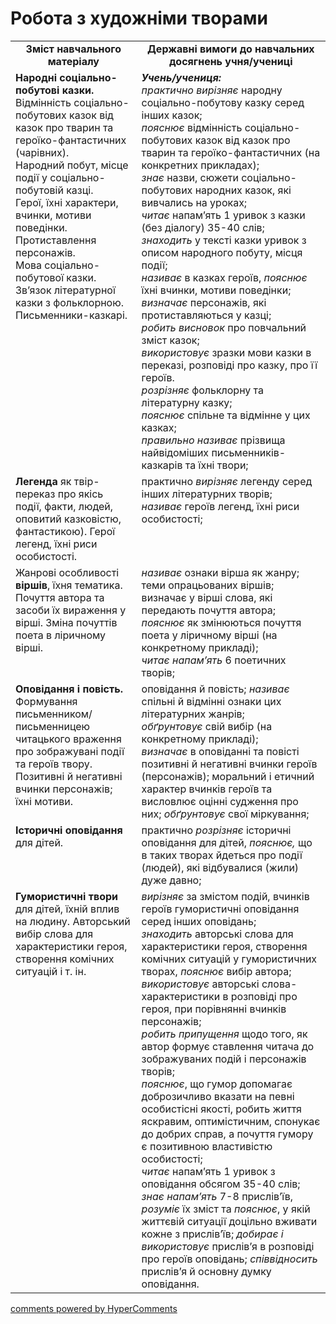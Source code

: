 <div id="hypercomments_widget" class="js-hypercomments-widget invisible"></div>

# Робота з художніми творами

<table>
  <tr>
    <td width="40%" align="center"><b>Зміст навчального матеріалу<b></td>
    <td width="60%" align="center"><b>Державні вимоги до навчальних досягнень учня/учениці</b></td>
  </tr>
  <tr>
    <td width="40%" style="vertical-align:top !important;">
<b>Народні соціально-побутові казки.</b><br>
Відмінність соціально-побутових казок від казок про тварин та героїко-фантастичних (чарівних).<br>
Народний побут, місце події у соціально-побутовій казці.<br>
Герої, їхні характери, вчинки, мотиви поведінки. Протиставлення персонажів.<br>
Мова соціально-побутової казки.  <br>
Зв’язок літературної казки з фольклорною. Письменники-казкарі. <br>
</td>
    <td width="60%" style="vertical-align:top !important;">
<i><b>Учень/учениця:</b></i><br>
<i>практично вирізняє </i> народну соціально-побутову казку серед інших казок; <br> 
<i>пояснює </i> відмінність соціально-побутових казок від казок про тварин та героїко-фантастичних (на конкретних прикладах); <br>
<i>знає </i> назви, сюжети соціально-побутових народних казок, які вивчались на уроках; <br> 
<i>читає</i> напам’ять 1 уривок з казки (без діалогу) 35-40 слів;<br>
 <i>знаходить</i> у тексті казки уривок з описом народного побуту, місця події;<br>
 <i>називає</i> в казках героїв, <i>пояснює</i> їхні вчинки, мотиви поведінки; <br>
 <i>визначає</i> персонажів, які протиставляються у казці;<br>
 <i>робить висновок</i> про повчальний зміст казок; <br>
 <i>використовує</i> зразки мови казки в переказі, розповіді про казку, про її героїв.<br>
 <i>розрізняє</i> фольклорну та літературну казку; <br>
 <i>пояснює</i> спільне та відмінне у цих казках; <br>
 <i>правильно називає</i> прізвища найвідоміших письменників-казкарів та їхні твори;<br>
 </td>
  </tr>
  <tr>
    <td width="40%" style="vertical-align:top !important;">
<b>Легенда</b> як твір-переказ про якісь події, факти, людей, оповитий казковістю, фантастикою). Герої легенд, їхні риси особистості. <br></td>
    <td width="60%" style="vertical-align:top !important;">
практично <i>вирізняє</i> легенду серед інших літературних творів; <br>
<i>називає</i> героїв легенд, їхні риси особистості;<br></td>
  </tr>
  <tr>
    <td width="40%" style="vertical-align:top !important;">
Жанрові особливості <b>віршів</b>, їхня тематика.<br>
Почуття автора та засоби їх вираження у вірші.  Зміна почуттів поета в ліричному вірші.
<br></td>
    <td width="60%" style="vertical-align:top !important;">
<i>називає</i> ознаки вірша як жанру; теми опрацьованих віршів; визначає у вірші слова, які передають почуття автора;<br> 
 <i>пояснює</i> як змінюються почуття поета у ліричному вірші (на конкретному прикладі);<br>
<i>читає напам’ять</i> 6 поетичних творів;<br></td>
  </tr>
  <tr>
    <td width="40%" style="vertical-align:top !important;">
<b>Оповідання і повість.</b><br>
Формування письменником/письменницею читацького враження про зображувані події та героїв твору. <br>
Позитивні й негативні вчинки персонажів; їхні мотиви.</td>
    <td width="60%" style="vertical-align:top !important;">
оповідання й повість; <i>називає</i> спільні й відмінні ознаки цих літературних жанрів;<br>
<i>обґрунтовує</i> свій вибір (на конкретному прикладі); <br>
<i>визначає</i> в оповіданні та повісті позитивні й негативні вчинки героїв (персонажів); моральний і етичний характер вчинків героїв  та висловлює оцінні судження  про них; <i>обґрунтовує</i> свої міркування;
</td>
  </tr>
  <tr>
    <td width="40%" style="vertical-align:top !important;">
<b>Історичні оповідання </b> для дітей.<br></td>
    <td width="60%" style="vertical-align:top !important;">
практично <i>розрізняє</i> історичні оповідання для дітей, <i>пояснює,</i> що в таких творах йдеться про події (людей), які відбувалися (жили) дуже давно;</td>
  </tr>
    <tr>
    <td width="40%" style="vertical-align:top !important;">
<b>Гумористичні твори</b> для дітей, їхній вплив на людину. Авторський вибір слова для характеристики героя, створення комічних ситуацій і т. ін.</td>
    <td width="60%" style="vertical-align:top !important;">
<i>вирізняє</i> за змістом подій, вчинків героїв гумористичні оповідання серед інших оповідань;<br>
<i>знаходить</i> авторські слова для характеристики героя, створення комічних ситуацій у гумористичних творах, <i>пояснює</i> вибір автора; <br>
<i>використовує</i> авторські слова-характеристики в розповіді про героя, при порівнянні вчинків персонажів;<br> 
<i>робить припущення</i> щодо того, як автор формує ставлення читача до зображуваних подій і персонажів творів;<br>
<i>пояснює</i>, що гумор допомагає доброзичливо вказати на певні особистісні якості, робить життя яскравим, оптимістичним, спонукає до добрих справ,  а почуття гумору є позитивною властивістю  особистості;<br>
<i>читає</i> напам’ять 1 уривок з оповідання обсягом 35-40 слів;<br>
<i>знає напам’ять</i> 7-8 прислів’їв, <i>розуміє</i> їх зміст та <i>пояснює</i>, у якій життєвій ситуації доцільно вживати кожне з прислів’їв; <i>добирає і використовує</i> прислів’я в розповіді про героїв оповідань; <i>співвідносить</i> прислів’я й основну думку оповідання. 
</td>
  </tr>
</table>

<div class="js-hypercomments-container">
<a href="http://hypercomments.com" class="hc-link" title="comments widget">comments powered by HyperComments</a>
</div>